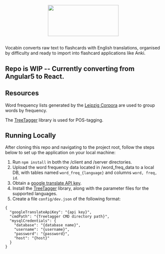 <p align="center">
<img src="https://github.com/Buroni/vocabin/blob/master/src/assets/vocabin_logo.png" style="text-align: center;" width="228" height="101" />
</p>

##

Vocabin converts raw text to flashcards with English translations, organised by difficulty and ready to import into flashcard applications like Anki.

## Repo is WIP -- Currently converting from Angular5 to React.

## Resources

Word frequency lists generated by the <a href="http://wortschatz.uni-leipzig.de/en/download/" target="_blank">Leipzig Corpora</a> are used to group words by frequency.

The <a href="http://www.cis.uni-muenchen.de/~schmid/tools/TreeTagger/" target="_blank">TreeTagger</a> library is used for POS-tagging.

## Running Locally

After cloning this repo and navigating to the project root, follow the steps below to set up the application on your local machine:

1. Run `npm install` in both the /client and /server directories.
2. Upload the word frequency data located in /word_freq_data to a local DB, with tables named `word_freq_{language}` and columns `word, freq, id`.
3. Obtain a <a href="https://cloud.google.com/translate/docs/" target="_blank">google translate API key</a>.
4. Install the <a href="http://www.cis.uni-muenchen.de/~schmid/tools/TreeTagger/" target="_blank">TreeTagger</a> library, along with the parameter files for the supported languages.
5. Create a file `config/dev.json` of the following format:

```
{
  "googleTranslateApiKey": "{api key}",
  "cmdPath": "{Treetagger CMD directory path}",
  "mysqlCredentials": {
    "database": "{database name}",
    "username": "{username}",
    "password": "{password}",
    "host": "{host}"
  }
}
```


